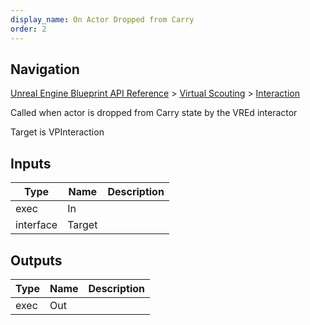 ```yaml
---
display_name: On Actor Dropped from Carry
order: 2
---
```

## Navigation

[Unreal Engine Blueprint API Reference](https://dev.epicgames.com/documentation/en-us/unreal-engine/BlueprintAPI) > [Virtual Scouting](https://dev.epicgames.com/documentation/en-us/unreal-engine/BlueprintAPI/VirtualScouting) > [Interaction](https://dev.epicgames.com/documentation/en-us/unreal-engine/BlueprintAPI/VirtualScouting/Interaction)

Called when actor is dropped from Carry state by the VREd interactor

Target is VPInteraction

## Inputs

| Type | Name | Description |
| --- | --- | --- |
| exec | In |  |
| interface | Target |  |

## Outputs

| Type | Name | Description |
| --- | --- | --- |
| exec | Out |  |
